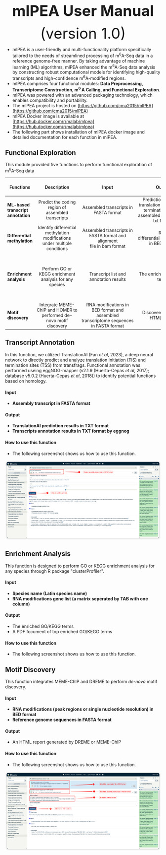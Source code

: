 <div align='center' >
<p><font size='70'><strong>mlPEA User Manual</strong></font></p>
<font size='100'>(version 1.0)</font>
</div>

- mlPEA is a user-friendly and multi-functionality platform specifically tailored to the needs of streamlined processing of m<sup>6</sup>A-Seq data in a reference genome-free manner. By taking advantage of machine learning (ML) algorithms, mlPEA enhanced the m<sup>6</sup>A-Seq data analysis by constructing robust computational models for identifying high-quality transcripts and high-confidence m<sup>6</sup>A-modified regions.
- mlPEA comprises four functional modules: **Data Preprocessing, Transcriptome Construction, m<sup>6 </sup>A Calling, and Functional Exploration**.
- mlPEA was powered with an advanced packaging technology, which enables compatibility and portability.
- The mlPEA project is hosted on [https://github.com/cma2015/mlPEA](https://github.com/cma2015/mlPEA)
- mlPEA Docker image is available at [https://hub.docker.com/r/malab/mlpea](https://hub.docker.com/r/malab/mlpea)
- The following part shows installation of mlPEA docker image and detailed documentation for each function in mlPEA.

## Functional Exploration

This module provided five functions to perform functional exploration of m<sup>6</sup>A-Seq data

| **Functions**                      |                           **Description**                           |                                    **Input**                                    |                                               **Output**                                               | Time  (test data) |                                                                                                                                                                                                                        **Reference**                                                                                                                                                                                                                        |
| ---------------------------------------- | :-----------------------------------------------------------------------: | :------------------------------------------------------------------------------------: | :----------------------------------------------------------------------------------------------------------: | ----------------- | :---------------------------------------------------------------------------------------------------------------------------------------------------------------------------------------------------------------------------------------------------------------------------------------------------------------------------------------------------------------------------------------------------------------------------------------------------------------: |
| **ML-based transcript annotation** |            Predict the coding region of assembled transcripts            |                         Assembled transcripts in FASTA format                         | Prediction scores of translation initiation and termination sites of assembled transcripts in txt format | ～1 min           |                                                                                                                                                                                                                         In-house scripts                                                                                                                                                                                                                         |
| **Differential methylation**       | Identify differential methylation modifications under multiple conditions | Assembled transcripts in FASTA format and alignment file in bam format |         RNA differential modifications in BED format         | ~5s               |                       In-house scripts                       |
| **Enrichment analysis** | Perform GO or KEGG enrichment analysis for any species |      Transcript list and annotation results      |                                The enriched GO/KEGG terms                                | ~4s            |                                                                                                                                                                                                                         <a href="https://academic.oup.com/bioinformatics/article/27/12/1653/257754" target="_blank">Timothy <I>et al </I>., 2011, Bioinformatics </a>,<a href="https://academic.oup.com/bioinformatics/article/27/12/1696/255896" target="_blank">Philip <I>et al </I>., 2011, Bioinformatics </a>,<a href="https://doi.org/10.1016/j.molcel.2010.05.004" target="_blank">Heinz <I>et al </I>., 2010, Molecular Cell </a>                                                                                                                                                                                                                         |
| **Motif discovery** |          Integrate MEME-ChIP and HOMER to performed de-novo motif discovery          |                        RNA modifications in BED format and assembled transcriptome sequences in FASTA format                        |                                          Discovered motifs in HTML format                                          | ~4s~            | <a href="https://academic.oup.com/bioinformatics/article/27/12/1696/255896" target="_blank">Philip <I>et al</I>., 2011, Bioinformatics </a> |



## **Transcript Annotation**

In this function, we utilized TranslationAI (Fan *et al*, 2023), a deep neural network to directly predict and analyze translation initiation (TIS) and termination sites (TSS) from transfrags. Functional annotation was performed useing eggNOG-mapper (v2.1.9 (Huerta-Cepas *et al*, 2017); database v5.0.2 (Huerta-Cepas *et al*, 2018)) to identify potential functions based on homology.

#### Input

- **Assembly transcript in FASTA format**

#### Output

- **TranslationAI prediction results in TXT format**
- **Transcripts annotation results in TXT format by eggnog**

#### How to use this function

- The following screenshot shows us how to use this function.

![4.1.transcript_anno.png](../img/4.1.transcript_anno.png)

## Enrichment Analysis

This function is designed to perform GO or KEGG enrichment analysis for any species through R package "clusterProfiler".

#### Input

- **Species name (Latin species name)**
- **RNA modifications gene list (a matrix seperated by TAB with one column)**

#### Output

- The enriched GO/KEGG terms
- A PDF focument of top enriched GO/KEGG terms

#### How to use this function

- The following screenshot shows us how to use this function.



## Motif **Discovery**

This function integrates MEME-ChIP and DREME to perform *de-novo* motif discovery.

#### Input

- **RNA modifications (peak regions or single nucleotide resolution) in BED format**
- **Reference genome sequences in FASTA format**

#### Output

- An HTML report generated by DREME or MEME-ChIP

#### How to use this function

- The following screenshot shows us how to use this function.

![4.3.motif.png](../img/4.3.motif.png)
